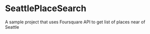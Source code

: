 # SeattlePlaceSearch
A sample project that uses Foursquare API to get list of places near of Seattle
